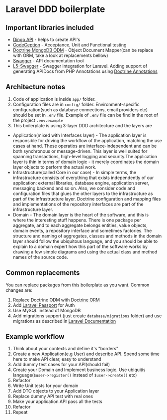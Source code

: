 # Laravel DDD boilerplate

## Important libraries included

* [Dingo API](https://github.com/dingo/api/wiki) - helps to create API's
* [CodeCeption](http://codeception.com/quickstart) - Acceptance, Unit and Functional testing
* [Doctrine MongoDB ODM](http://docs.doctrine-project.org/projects/doctrine-mongodb-odm/en/latest/) - Object Document Mapper(can be replace with ORM, take a look at replacements bellow)
* [Swagger](http://swagger.io/) - API documentation tool
* [L5-Swagger](https://github.com/DarkaOnLine/L5-Swagger) - Swagger integration for Laravel. Adding support of generating APIDocs from PHP Annotations using [Doctrine Annotations](https://github.com/doctrine/annotations)

## Architecture notes

1. Code of application is inside `app/` folder.
2. Configuration files are in `config/` folder. Environment-specific configuration(such as database connections, email providers etc) should be set in `.env` file. Example of `.env` file can be find in the root of the project `.env.example`
3. This boilerplate is using 3-layer DDD architecture and the layers are
 * Application(mixed with Interfaces layer) - The application layer is responsible for driving the workflow of the application, matching the use cases at hand. These operatios are interface-independent and can be both synchronous or message-driven. This layer is well suited for spanning transactions, high-level logging and security.The application layer is thin in terms of domain logic - it merely coordinates the domain layer objects to perform the actual work.
 * Infrastructure(called Core in our case) - In simple terms, the infrastructure consists of everything that exists independently of our application: external libraries, database engine, application server, messaging backend and so on. Also, we consider code and configuration files that glues the other layers to the infrastructure as part of the infrastructure layer. Doctrine configuration and mapping files and implementations of the repository interfaces are part of the infrastructure layer.
 * Domain - The domain layer is the heart of the software, and this is where the interesting stuff happens. There is one package per aggregate, and to each aggregate belongs entities, value objects, domain events, a repository interface and sometimes factories. The structure and naming of aggregates, classes and methods in the domain layer should follow the ubiquitous language, and you should be able to explain to a domain expert how this part of the software works by drawing a few simple diagrams and using the actual class and method names of the source code.

## Common replacements

You can replace packages from this boilerplate as you want. Common changes are:

1. Replace Doctrine ODM with [Doctrine ORM](https://github.com/laravel-doctrine/orm/)
2. Add [Laravel Passport](https://laravel.com/docs/5.3/passport) for Auth
3. Use MySQL instead of MongoDB
4. Add migrations support (just create `database/migrations` folder) and use migrations as described in [Laravel Documentation](https://laravel.com/docs/5.3/migrations)

## Example workflow

1. Think about your contexts and define it's "borders"
1. Create a new Application(e.g User) and describe API. Spend some time here to make API clear, easy to understand
2. Add dummy test cases for your API(should fail)
3. Create your Domain and Implement business logic. Use ubiquitis language(`$user->register()` instead of `$user->create()` etc)
8. Refactor
4. Write Unit tests for your domain
5. Add DTO objects to your Application layer
6. Replace dummy API test with real ones
7. Make your application API pass all the tests
8. Refactor
9. Repeat
